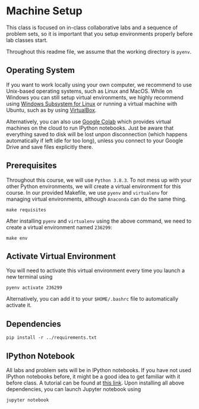 # Machine Setup

This class is focused on in-class collaborative labs and a sequence of problem sets, so it is important that you setup environments properly before lab classes start. 

Throughout this readme file, we assume that the working directory is `pyenv`.

## Operating System

If you want to work locally using your own computer, we recommend to use Unix-based operating systems, such as Linux and MacOS. While on Windows you can still setup virtual environments, we highly recommend using [Windows Subsystem for Linux](https://docs.microsoft.com/en-us/windows/wsl/about) or running a virtual machine with Ubuntu, such as by using [VirtualBox](https://www.virtualbox.org/). 

Alternatively, you can also use [Google Colab](https://colab.research.google.com/) which provides virtual machines on the cloud to run IPython notebooks. Just be aware that everything saved to disk will be lost unpon disconnection (which happens automatically if left idle for too long), unless you connect to your Google Drive and save files explicitly there.


## Prerequisites

Throughout this course, we will use `Python 3.8.3`. To not mess up with your other Python environments, we will create a virtual environment for this course. In our provided Makefile, we use `pyenv` and `virtualenv` for managing virtual environments, although `Anaconda` can do the same thing.

```
make requisites
```

After installing `pyenv` and `virtualenv` using the above command, we need to create a virtual environment named `236299`:

```
make env
```

## Activate Virtual Environment

You will need to activate this virtual environment every time you launch a new terminal using

```
pyenv activate 236299
```

Alternatively, you can add it to your `$HOME/.bashrc` file to automatically activate it.

## Dependencies

```
pip install -r ../requirements.txt
```

## IPython Notebook

All labs and problem sets will be in IPython notebooks. If you have not used IPython notebooks before, it might be a good idea to get familiar with it before class. A tutorial can be found at [this link](https://realpython.com/jupyter-notebook-introduction/). Upon installing all above dependencies, you can launch Jupyter notebook using

```
jupyter notebook
```
